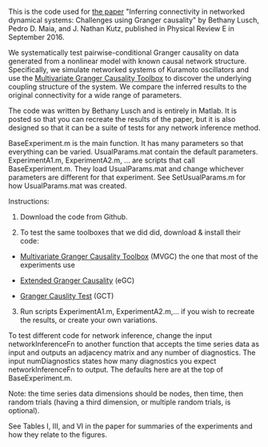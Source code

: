 This is the code used for [the paper](https://journals.aps.org/pre/abstract/10.1103/PhysRevE.94.032220) "Inferring connectivity in networked dynamical systems: Challenges using Granger causality" by Bethany Lusch, Pedro D. Maia, and J. Nathan Kutz, published in Physical Review E in September 2016. 

We systematically test pairwise-conditional Granger causality on data generated from a nonlinear model with known causal network structure. Specifically, we simulate networked systems of Kuramoto oscillators and use the [Multivariate Granger Causality Toolbox](http://users.sussex.ac.uk/~lionelb/MVGC/) to discover the underlying coupling structure of the system. We compare the inferred results to the original connectivity for a wide range of parameters.

The code was written by Bethany Lusch and is entirely in Matlab. It is posted so that you can recreate the results of the paper, but it is also designed so that it can be a suite of tests for any network inference method. 

BaseExperiment.m is the main function. It has many parameters so that everything can be varied. UsualParams.mat contain the default parameters. ExperimentA1.m, ExperimentA2.m, ... are scripts that call BaseExperiment.m. They load UsualParams.mat and change whichever parameters are different for that experiment. See SetUsualParams.m for how UsualParams.mat was created.

Instructions:

1. Download the code from Github.

2. To test the same toolboxes that we did did, download & install their code:

  - [Multivariate Granger Causality Toolbox](http://users.sussex.ac.uk/~lionelb/MVGC/) (MVGC) the one that most of the experiments use

  - [Extended Granger Causality](http://www.lucafaes.net/eGC.html) (eGC) 

  - [Granger Causlity Test](http://www.lcs.poli.usp.br/~baccala/BIHExtension2014/) (GCT) 

3. Run scripts ExperimentA1.m, ExperimentA2.m,... if you wish to recreate the results, or create your own variations.

To test different code for network inference, change the input networkInferenceFn to another function that accepts the time series data as input and outputs an adjacency matrix and any number of diagnostics. The input numDiagnostics states how many diagnostics you expect networkInferenceFn to output. The defaults here are at the top of BaseExperiment.m. 

Note: the time series data dimensions should be nodes, then time, then random trials (having a third dimension, or multiple random trials, is optional).

See Tables I, III, and VI in the paper for summaries of the experiments and how they relate to the figures. 

